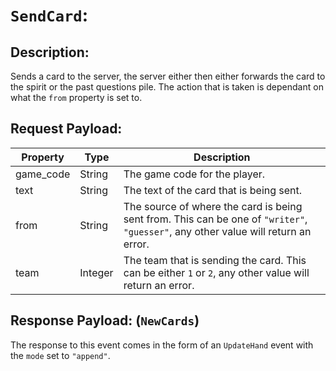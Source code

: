 # `SendCard`:

## Description:
Sends a card to the server, the server either then either forwards the card to the spirit or the past questions pile. The action that is taken is dependant on what the `from` property is set to.

## Request Payload:
| Property | Type | Description
| -------- | ---- | -----------
| game_code | String | The game code for the player.
| text     | String | The text of the card that is being sent.
| from     | String | The source of where the card is being sent from. This can be one of `"writer"`, `"guesser"`, any other value will return an error.
| team     | Integer | The team that is sending the card. This can be either `1` or `2`, any other value will return an error.

## Response Payload: (`NewCards`)
The response to this event comes in the form of an `UpdateHand` event with the `mode` set to `"append"`.